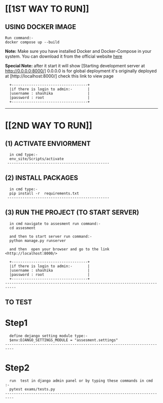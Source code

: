 
# ____________[[1ST WAY TO RUN]]____________

## USING DOCKER IMAGE

    Run command:-
    docker compose up --build

   **Note:**
    Make sure you have installed Docker and Docker-Compose in your system. You can download it from the official website [here](https://www.docker.com/get-start)

   **Special Note:**
    after it start it will show [Starting development server at http://0.0.0.0:8000/] 0.0.0.0 is for global deployment it's originally deployed at [http://localhost:8000/] check this link to view page

      +-----------------------------------+
      |if there is login to admin:-       |
      |username : shashika                |
      |password : root                    |
      +-----------------------------------+
-------------------------------------------------------------------------------------------------------------------

# ____________[[2ND WAY TO RUN]]____________

## (1)  ACTIVATE ENVIORMENT

      in cmd type:-
      env_site/Scripts/activate
     -----------------------------------------------

## (2)  INSTALL PACKAGES

      in cmd type:-
      pip install -r  requirements.txt
     -----------------------------------------------

## (3) RUN THE PROJECT (TO START SERVER)

      in cmd navigate to assesment run command:-
      cd assesment

      and then to start server run command:-
      python manage.py runserver

      and then  open your browser and go to the link <http://localhost:8000/>

      +-----------------------------------+
      |if there is login to admin:-       |
      |username : shashika                |
      |password : root                    |
      +-----------------------------------+
    ---------------------------------------------------------------------------

## TO TEST

# Step1

      define dejango setting module type:-
      $env:DJANGO_SETTINGS_MODULE = "assesment.settings"
    --------------------------------------------------------------------------

# Step2

      run  test in django admin panel or by typing these commands in cmd :-
      pytest exams/tests.py
    --------------------------------------------------------------------------  
